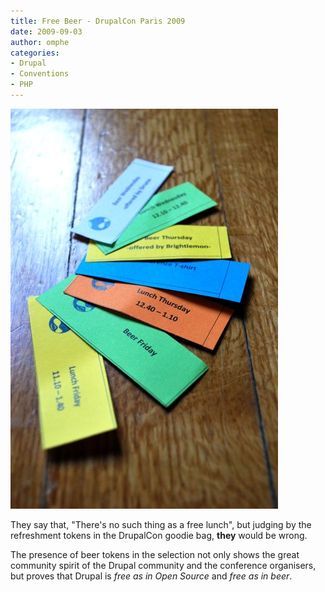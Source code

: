 ```yaml
--- 
title: Free Beer - DrupalCon Paris 2009
date: 2009-09-03
author: omphe
categories: 
- Drupal
- Conventions
- PHP
---
```

![DrupalCon Paris 2009 - Refreshment Tokens](/assets/images/DrupalConBeer.jpg)

They say that, "There's no such thing as a free lunch", but judging by the refreshment tokens in the DrupalCon goodie bag, __they__ would be wrong.

The presence of beer tokens in the selection not only shows the great community spirit of the Drupal community and the conference organisers, but proves that Drupal is _free as in Open Source_ and _free as in beer_.


